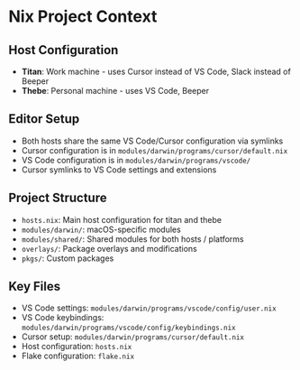 # Nix Project Context

## Host Configuration
- **Titan**: Work machine - uses Cursor instead of VS Code, Slack instead of Beeper
- **Thebe**: Personal machine - uses VS Code, Beeper

## Editor Setup
- Both hosts share the same VS Code/Cursor configuration via symlinks
- Cursor configuration is in `modules/darwin/programs/cursor/default.nix`
- VS Code configuration is in `modules/darwin/programs/vscode/`
- Cursor symlinks to VS Code settings and extensions

## Project Structure
- `hosts.nix`: Main host configuration for titan and thebe
- `modules/darwin/`: macOS-specific modules
- `modules/shared/`: Shared modules for both hosts / platforms
- `overlays/`: Package overlays and modifications
- `pkgs/`: Custom packages

## Key Files
- VS Code settings: `modules/darwin/programs/vscode/config/user.nix`
- VS Code keybindings: `modules/darwin/programs/vscode/config/keybindings.nix`
- Cursor setup: `modules/darwin/programs/cursor/default.nix`
- Host configuration: `hosts.nix`
- Flake configuration: `flake.nix`

